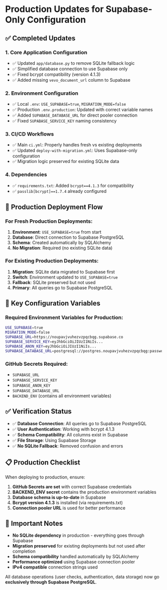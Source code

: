 # Production Updates for Supabase-Only Configuration

## ✅ Completed Updates

### 1. **Core Application Configuration**
- ✅ Updated `app/database.py` to remove SQLite fallback logic
- ✅ Simplified database connection to use Supabase only
- ✅ Fixed bcrypt compatibility (version 4.1.3)
- ✅ Added missing `vevo_document_url` column to Supabase

### 2. **Environment Configuration**
- ✅ Local `.env`: `USE_SUPABASE=true`, `MIGRATION_MODE=false`
- ✅ Production `.env.production`: Updated with correct variable names
- ✅ Added `SUPABASE_DATABASE_URL` for direct pooler connection
- ✅ Fixed `SUPABASE_SERVICE_KEY` naming consistency

### 3. **CI/CD Workflows**
- ✅ Main `ci.yml`: Properly handles fresh vs existing deployments
- ✅ Updated `deploy-with-migration.yml`: Uses Supabase-only configuration
- ✅ Migration logic preserved for existing SQLite data

### 4. **Dependencies**
- ✅ `requirements.txt`: Added `bcrypt==4.1.3` for compatibility
- ✅ `passlib[bcrypt]==1.7.4` already configured

## 🔧 Production Deployment Flow

### For Fresh Production Deployments:
1. **Environment**: `USE_SUPABASE=true` from start
2. **Database**: Direct connection to Supabase PostgreSQL
3. **Schema**: Created automatically by SQLAlchemy
4. **No Migration**: Required (no existing SQLite data)

### For Existing Production Deployments:
1. **Migration**: SQLite data migrated to Supabase first
2. **Switch**: Environment updated to `USE_SUPABASE=true`
3. **Fallback**: SQLite preserved but not used
4. **Primary**: All queries go to Supabase PostgreSQL

## 🎯 Key Configuration Variables

### Required Environment Variables for Production:
```bash
USE_SUPABASE=true
MIGRATION_MODE=false
SUPABASE_URL=https://noupavjvuhezvzpqcbqg.supabase.co
SUPABASE_SERVICE_KEY=eyJhbGciOiJIUzI1NiIs...
SUPABASE_ANON_KEY=eyJhbGciOiJIUzI1NiIs...
SUPABASE_DATABASE_URL=postgresql://postgres.noupavjvuhezvzpqcbqg:password@aws-1-ap-southeast-2.pooler.supabase.com:6543/postgres?sslmode=require
```

### GitHub Secrets Required:
- `SUPABASE_URL`
- `SUPABASE_SERVICE_KEY` 
- `SUPABASE_ANON_KEY`
- `SUPABASE_DATABASE_URL`
- `BACKEND_ENV` (contains all environment variables)

## ✅ Verification Status

- ✅ **Database Connection**: All queries go to Supabase PostgreSQL
- ✅ **User Authentication**: Working with bcrypt 4.1.3
- ✅ **Schema Compatibility**: All columns exist in Supabase
- ✅ **File Storage**: Using Supabase Storage
- ✅ **No SQLite Fallback**: Removed confusion and errors

## 📋 Production Checklist

When deploying to production, ensure:

1. **GitHub Secrets are set** with correct Supabase credentials
2. **BACKEND_ENV secret** contains the production environment variables
3. **Database schema is up-to-date** in Supabase
4. **Bcrypt version 4.1.3** is installed (via requirements.txt)
5. **Connection pooler URL** is used for better performance

## 🚨 Important Notes

- **No SQLite dependency** in production - everything goes through Supabase
- **Migration preserved** for existing deployments but not used after completion
- **Schema compatibility** handled automatically by SQLAlchemy
- **Performance optimized** using Supabase connection pooler
- **IPv4 compatible** connection strings used

All database operations (user checks, authentication, data storage) now go **exclusively through Supabase PostgreSQL**.
